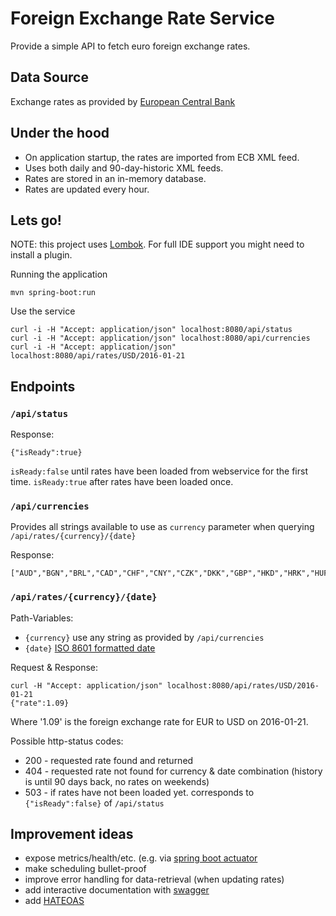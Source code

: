 # Foreign Exchange Rate Service

Provide a simple API to fetch euro foreign exchange rates.

## Data Source

Exchange rates as provided by [European Central Bank](http://www.ecb.europa.eu/stats/exchange/eurofxref/html/index.en.html)

## Under the hood

* On application startup, the rates are imported from ECB XML feed.
* Uses both daily and 90-day-historic XML feeds.
* Rates are stored in an in-memory database.
* Rates are updated every hour.

## Lets go!

NOTE: this project uses [Lombok](https://projectlombok.org/). For full IDE support you might need to install a plugin.

Running the application

    mvn spring-boot:run
    
Use the service

    curl -i -H "Accept: application/json" localhost:8080/api/status
    curl -i -H "Accept: application/json" localhost:8080/api/currencies
    curl -i -H "Accept: application/json" localhost:8080/api/rates/USD/2016-01-21

## Endpoints

### `/api/status`

Response:

    {"isReady":true}

`isReady:false` until rates have been loaded from webservice for the first time.
`isReady:true`  after rates have been loaded once.

### `/api/currencies`

Provides all strings available to use as `currency` parameter when querying `/api/rates/{currency}/{date}`

Response:

    ["AUD","BGN","BRL","CAD","CHF","CNY","CZK","DKK","GBP","HKD","HRK","HUF","IDR","ILS","INR","JPY","KRW","MXN","MYR","NOK","NZD","PHP","PLN","RON","RUB","SEK","SGD","THB","TRY","USD","ZAR"]


### `/api/rates/{currency}/{date}`

Path-Variables:
* `{currency}` use any string as provided by `/api/currencies`
* `{date}` [ISO 8601 formatted date](https://en.wikipedia.org/wiki/ISO_8601)

Request & Response:
    
    curl -H "Accept: application/json" localhost:8080/api/rates/USD/2016-01-21
    {"rate":1.09}
    
Where '1.09' is the foreign exchange rate for EUR to USD on 2016-01-21.

Possible http-status codes:

* 200 - requested rate found and returned
* 404 - requested rate not found for currency & date combination (history is until 90 days back, no rates on weekends)
* 503 - if rates have not been loaded yet. corresponds to `{"isReady":false}` of `/api/status`

## Improvement ideas

* expose metrics/health/etc. (e.g. via [spring boot actuator](https://docs.spring.io/spring-boot/docs/current/reference/html/production-ready-enabling.html)
* make scheduling bullet-proof
* improve error handling for data-retrieval (when updating rates)
* add interactive documentation with [swagger](http://swagger.io/)
* add [HATEOAS](https://en.wikipedia.org/wiki/HATEOAS)
